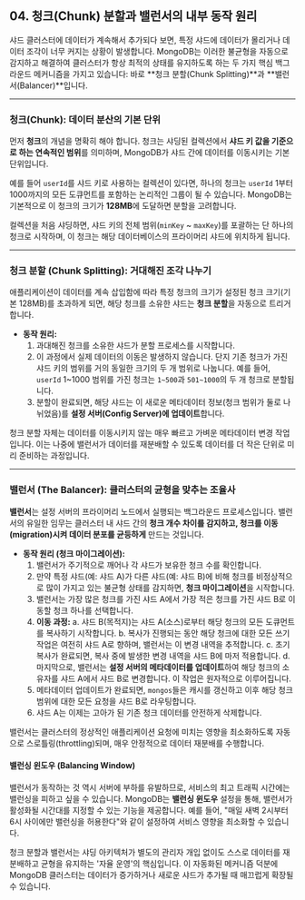 ## 04. 청크(Chunk) 분할과 밸런서의 내부 동작 원리

샤드 클러스터에 데이터가 계속해서 추가되다 보면, 특정 샤드에 데이터가 몰리거나 데이터 조각이 너무 커지는 상황이 발생합니다. MongoDB는 이러한 불균형을 자동으로 감지하고 해결하여 클러스터가 항상 최적의 상태를 유지하도록 하는 두 가지 핵심 백그라운드 메커니즘을 가지고 있습니다: 바로 **청크 분할(Chunk Splitting)**과 **밸런서(Balancer)**입니다.

---

### 청크(Chunk): 데이터 분산의 기본 단위

먼저 **청크**의 개념을 명확히 해야 합니다. 청크는 샤딩된 컬렉션에서 **샤드 키 값을 기준으로 하는 연속적인 범위**를 의미하며, MongoDB가 샤드 간에 데이터를 이동시키는 기본 단위입니다.

예를 들어 `userId`를 샤드 키로 사용하는 컬렉션이 있다면, 하나의 청크는 `userId` 1부터 1000까지의 모든 도큐먼트를 포함하는 논리적인 그룹이 될 수 있습니다. MongoDB는 기본적으로 이 청크의 크기가 **128MB**에 도달하면 분할을 고려합니다.

컬렉션을 처음 샤딩하면, 샤드 키의 전체 범위(`minKey` ~ `maxKey`)를 포괄하는 단 하나의 청크로 시작하며, 이 청크는 해당 데이터베이스의 프라이머리 샤드에 위치하게 됩니다.

---

### 청크 분할 (Chunk Splitting): 거대해진 조각 나누기

애플리케이션이 데이터를 계속 삽입함에 따라 특정 청크의 크기가 설정된 청크 크기(기본 128MB)를 초과하게 되면, 해당 청크를 소유한 샤드는 **청크 분할**을 자동으로 트리거합니다.

* **동작 원리:**
    1.  과대해진 청크를 소유한 샤드가 분할 프로세스를 시작합니다.
    2.  이 과정에서 실제 데이터의 이동은 발생하지 않습니다. 단지 기존 청크가 가진 샤드 키의 범위를 거의 동일한 크기의 두 개 범위로 나눕니다. 예를 들어, `userId` 1~1000 범위를 가진 청크는 `1~500`과 `501~1000`의 두 개 청크로 분할됩니다.
    3.  분할이 완료되면, 해당 샤드는 이 새로운 메타데이터 정보(청크 범위가 둘로 나뉘었음)를 **설정 서버(Config Server)에 업데이트**합니다.

청크 분할 자체는 데이터를 이동시키지 않는 매우 빠르고 가벼운 메타데이터 변경 작업입니다. 이는 나중에 밸런서가 데이터를 재분배할 수 있도록 데이터를 더 작은 단위로 미리 준비하는 과정입니다.

---

### 밸런서 (The Balancer): 클러스터의 균형을 맞추는 조율사

**밸런서**는 설정 서버의 프라이머리 노드에서 실행되는 백그라운드 프로세스입니다. 밸런서의 유일한 임무는 클러스터 내 샤드 간의 **청크 개수 차이를 감지하고, 청크를 이동(migration)시켜 데이터 분포를 균등하게** 만드는 것입니다.

* **동작 원리 (청크 마이그레이션):**
    1.  밸런서가 주기적으로 깨어나 각 샤드가 보유한 청크 수를 확인합니다.
    2.  만약 특정 샤드(예: 샤드 A)가 다른 샤드(예: 샤드 B)에 비해 청크를 비정상적으로 많이 가지고 있는 불균형 상태를 감지하면, **청크 마이그레이션**을 시작합니다.
    3.  밸런서는 가장 많은 청크를 가진 샤드 A에서 가장 적은 청크를 가진 샤드 B로 이동할 청크 하나를 선택합니다.
    4.  **이동 과정:**
        a. 샤드 B(목적지)는 샤드 A(소스)로부터 해당 청크의 모든 도큐먼트를 복사하기 시작합니다.
        b. 복사가 진행되는 동안 해당 청크에 대한 모든 쓰기 작업은 여전히 샤드 A로 향하며, 밸런서는 이 변경 내역을 추적합니다.
        c. 초기 복사가 완료되면, 복사 중에 발생한 변경 내역을 샤드 B에 마저 적용합니다.
        d. 마지막으로, 밸런서는 **설정 서버의 메타데이터를 업데이트**하여 해당 청크의 소유자를 샤드 A에서 샤드 B로 변경합니다. 이 작업은 원자적으로 이루어집니다.
    5.  메타데이터 업데이트가 완료되면, `mongos`들은 캐시를 갱신하고 이후 해당 청크 범위에 대한 모든 요청을 샤드 B로 라우팅합니다.
    6.  샤드 A는 이제는 고아가 된 기존 청크 데이터를 안전하게 삭제합니다.

밸런서는 클러스터의 정상적인 애플리케이션 요청에 미치는 영향을 최소화하도록 자동으로 스로틀링(throttling)되며, 매우 안정적으로 데이터 재분배를 수행합니다.

#### 밸런싱 윈도우 (Balancing Window)

밸런서가 동작하는 것 역시 서버에 부하를 유발하므로, 서비스의 최고 트래픽 시간에는 밸런싱을 피하고 싶을 수 있습니다. MongoDB는 **밸런싱 윈도우** 설정을 통해, 밸런서가 활성화될 시간대를 지정할 수 있는 기능을 제공합니다. 예를 들어, "매일 새벽 2시부터 6시 사이에만 밸런싱을 허용한다"와 같이 설정하여 서비스 영향을 최소화할 수 있습니다.

청크 분할과 밸런서는 샤딩 아키텍처가 별도의 관리자 개입 없이도 스스로 데이터를 재분배하고 균형을 유지하는 '자율 운영'의 핵심입니다. 이 자동화된 메커니즘 덕분에 MongoDB 클러스터는 데이터가 증가하거나 새로운 샤드가 추가될 때 매끄럽게 확장될 수 있습니다.